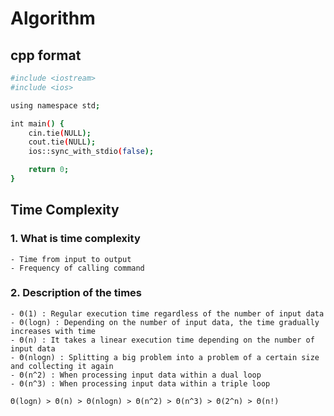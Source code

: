 # Algorithm

## cpp format

```bash
#include <iostream>
#include <ios>

using namespace std;

int main() {
    cin.tie(NULL);
    cout.tie(NULL);
    ios::sync_with_stdio(false);

    return 0;
}
```

## Time Complexity

### 1. What is time complexity

    - Time from input to output
    - Frequency of calling command

### 2. Description of the times

    - Θ(1) : Regular execution time regardless of the number of input data
    - Θ(logn) : Depending on the number of input data, the time gradually increases with time
    - Θ(n) : It takes a linear execution time depending on the number of input data
    - Θ(nlogn) : Splitting a big problem into a problem of a certain size and collecting it again
    - Θ(n^2) : When processing input data within a dual loop
    - Θ(n^3) : When processing input data within a triple loop

    Θ(logn) > Θ(n) > Θ(nlogn) > Θ(n^2) > Θ(n^3) > Θ(2^n) > Θ(n!)